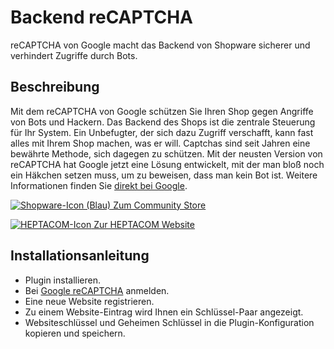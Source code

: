 # Backend reCAPTCHA
reCAPTCHA von Google macht das Backend von Shopware sicherer und verhindert Zugriffe durch  Bots.

## Beschreibung
Mit dem reCAPTCHA von Google schützen Sie Ihren Shop gegen Angriffe von Bots und Hackern. Das Backend des Shops ist die zentrale Steuerung für Ihr System. Ein Unbefugter, der sich dazu Zugriff verschafft, kann fast alles mit Ihrem Shop machen, was er will.
Captchas sind seit Jahren eine bewährte Methode, sich dagegen zu schützen. Mit der neusten Version von reCAPTCHA hat Google jetzt eine Lösung entwickelt, mit der man bloß noch ein Häkchen setzen muss, um zu beweisen, dass man kein Bot ist.
Weitere Informationen finden Sie [direkt bei Google](https://www.google.com/recaptcha).

[![Shopware-Icon (Blau)](https://de.shopware.com/media/image/sw-icon_blue16.png) Zum Community Store](https://store.shopware.com/hepta17566641621/backend-recaptcha.html)

[![HEPTACOM-Icon](https://www.heptacom.de/fileadmin/templates/pages/heptacom/_resources/img/favicon/favicon-16x16.png) Zur HEPTACOM Website](https://www.heptacom.de)



## Installationsanleitung
* Plugin installieren.
* Bei [Google reCAPTCHA](https://www.google.com/recaptcha/admin) anmelden.
* Eine neue Website registrieren.
* Zu einem Website-Eintrag wird Ihnen ein Schlüssel-Paar angezeigt.
* Websiteschlüssel und Geheimen Schlüssel in die Plugin-Konfiguration kopieren und speichern.
